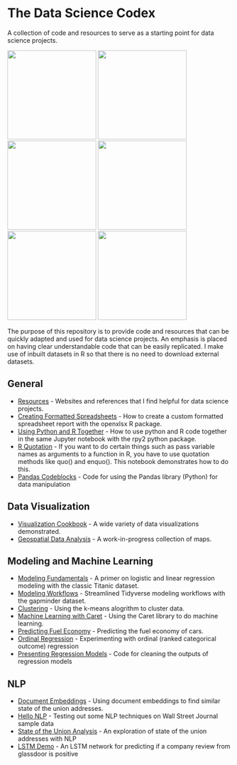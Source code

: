 # The Data Science Codex

A collection of code and resources to serve as a starting point for data science projects. 

<span>
<a href = "https://github.com/jessecambon/Data-Science-Cookbook/blob/master/source/Chart_Collection.md#lollipop"><img src="https://github.com/jessecambon/Data-Science-Cookbook/blob/master/source/Chart_Collection_files/figure-markdown_github/lollipop-1.png" height="200px"/></a>
<a href = "https://github.com/jessecambon/Data-Science-Cookbook/blob/master/source/Chart_Collection.md#bubbleplot"><img src="https://github.com/jessecambon/Data-Science-Cookbook/blob/master/source/Chart_Collection_files/figure-markdown_github/bubbleplot-1.png" height="200px"/></a>
<a href = "https://github.com/jessecambon/Data-Science-Cookbook/blob/master/source/Geospatial_Analysis.md"><img src="https://github.com/jessecambon/Data-Science-Codex/blob/master/source/Geospatial_Analysis_files/figure-markdown_github/unnamed-chunk-2-1.png" height="200px"/></a> 
<a href = "https://github.com/jessecambon/Data-Science-Cookbook/blob/master/source/Chart_Collection.md#ridgeplot"><img src="https://raw.githubusercontent.com/jessecambon/Data-Science-Codex/master/source/Chart_Collection_files/figure-markdown_github/ridge-1.png" height="200px"/></a> 
<a href = "https://github.com/jessecambon/Data-Science-Cookbook/blob/master/source/Titanic.md#logistic-regression-model"><img src="https://github.com/jessecambon/Data-Science-Codex/blob/master/source/Titanic_files/figure-markdown_github/logistic-regression-2.png" height="200px"/></a> 
<a href = "https://github.com/jessecambon/Data-Science-Cookbook/blob/master/source/Titanic.md#logistic-regression-model"><img src="https://github.com/jessecambon/Data-Science-Cookbook/blob/master/source/Titanic_files/figure-markdown_github/logistic-regression-1.png" height="200px"/></a> 
</span>


The purpose of this repository is to provide code and resources that can be quickly adapted and used for data science projects. An emphasis is placed on having clear understandable code that can be easily replicated. I make use of inbuilt datasets in R so that there is no need to download external datasets.


## General 
* [Resources](Resources.md) - Websites and references that I find helpful for data science projects.
* [Creating Formatted Spreadsheets](source/Create_Formatted_Spreadsheet.md) - How to create a custom formatted spreadsheet report with the openxlsx R package.
* [Using Python and R Together](source/R-Python-Hybrid.ipynb) - How to use python and R code together in the same Jupyter notebook with the rpy2 python package.
* [R Quotation](source/R_Quotation.md) - If you want to do certain things such as pass variable names as arguments to a function in R, you have to use quotation methods like quo() and enquo(). This notebook demonstrates how to do this.
* [Pandas Codeblocks](source/Pandas_Codeblocks.ipynb) - Code for using the Pandas library (Python) for data manipulation 

## Data Visualization
* [Visualization Cookbook](source/Chart_Collection.md) - A wide variety of data visualizations demonstrated.
* [Geospatial Data Analysis](source/Geospatial_Analysis.md) - A work-in-progress collection of maps. 

## Modeling and Machine Learning 
* [Modeling Fundamentals](source/Titanic.md) - A primer on logistic and linear regression modeling with the classic Titanic dataset.
* [Modeling Workflows](source/Modeling_Workflow.md) - Streamlined Tidyverse modeling workflows with the gapminder dataset.
* [Clustering](source/Clustering.md) - Using the k-means alogrithm to cluster data.
* [Machine Learning with Caret](source/Caret.md) - Using the Caret library to do machine learning.
* [Predicting Fuel Economy](source/Vehicles.md) - Predicting the fuel economy of cars.
* [Ordinal Regression](source/Ordinal_Regression.md) - Experimenting with ordinal (ranked categorical outcome) regression
* [Presenting Regression Models](source/Regression_Model_Tidying.md) - Code for cleaning the outputs of regression models

## NLP 
* [Document Embeddings](source/state_of_union_embeddings.ipynb) - Using document embeddings to find similar state of the union addresses.
* [Hello NLP](source/Hello_NLP.ipynb) - Testing out some NLP techniques on Wall Street Journal sample data
* [State of the Union Analysis](source/state_of_union_v2.ipynb) - An exploration of state of the union addresses with NLP
* [LSTM Demo](source/LSTM-Demo.ipynb) - An LSTM network for predicting if a company review from glassdoor is positive
